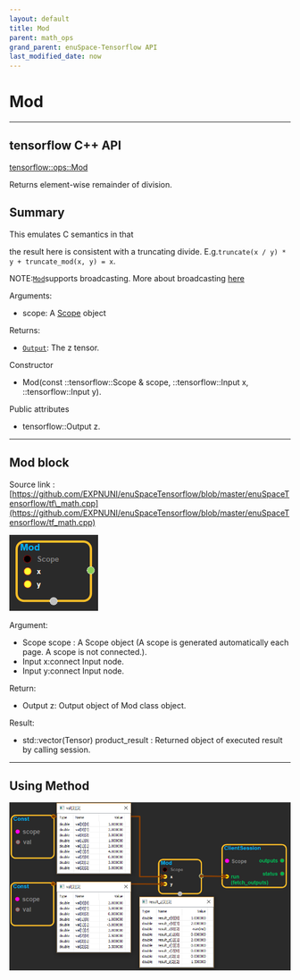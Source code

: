 ```yaml
--- 
layout: default 
title: Mod 
parent: math_ops 
grand_parent: enuSpace-Tensorflow API 
last_modified_date: now 
--- 
```


# Mod

---

## tensorflow C++ API

[tensorflow::ops::Mod](https://www.tensorflow.org/api_docs/cc/class/tensorflow/ops/mod)

Returns element-wise remainder of division.

## Summary

This emulates C semantics in that

the result here is consistent with a truncating divide. E.g.`truncate(x / y) * y + truncate_mod(x, y) = x`.

NOTE:[`Mod`](https://www.tensorflow.org/api_docs/cc/class/tensorflow/ops/mod.html#classtensorflow_1_1ops_1_1_mod)supports broadcasting. More about broadcasting [here](http://docs.scipy.org/doc/numpy/user/basics.broadcasting.html)

Arguments:

* scope: A [Scope](https://www.tensorflow.org/api_docs/cc/class/tensorflow/scope.html#classtensorflow_1_1_scope) object

Returns:

* [`Output`](https://www.tensorflow.org/api_docs/cc/class/tensorflow/output.html#classtensorflow_1_1_output): The z tensor.

Constructor

* Mod\(const ::tensorflow::Scope & scope, ::tensorflow::Input x, ::tensorflow::Input y\).

Public attributes

* tensorflow::Output z.

---

## Mod block

Source link : [https://github.com/EXPNUNI/enuSpaceTensorflow/blob/master/enuSpaceTensorflow/tf\_math.cpp](https://github.com/EXPNUNI/enuSpaceTensorflow/blob/master/enuSpaceTensorflow/tf_math.cpp)

![](../assets/math_Mod_Symbol.png)

Argument:

* Scope scope : A Scope object \(A scope is generated automatically each page. A scope is not connected.\).
* Input x:connect  Input node.
* Input y:connect  Input node.

Return:

* Output z: Output object of Mod class object.

Result:

* std::vector\(Tensor\) product\_result : Returned object of executed result by calling session.

---

## Using Method

![](../assets/math_Mod_Method.png)

